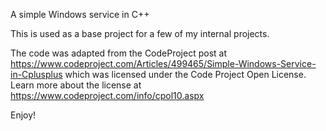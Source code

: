 A simple Windows service in C++

This is used as a base project for a few of my internal projects.

The code was adapted from the CodeProject post at https://www.codeproject.com/Articles/499465/Simple-Windows-Service-in-Cplusplus
which was licensed under the Code Project Open License. Learn more about the license at https://www.codeproject.com/info/cpol10.aspx

Enjoy!
